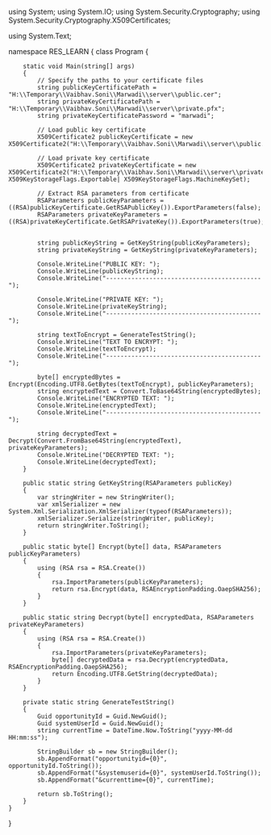 using System;
using System.IO;
using System.Security.Cryptography;
using System.Security.Cryptography.X509Certificates;

using System.Text;

namespace RES_LEARN 
{
    class Program
    {

        static void Main(string[] args)
        {
            // Specify the paths to your certificate files
            string publicKeyCertificatePath = "H:\\Temporary\\Vaibhav.Soni\\Marwadi\\server\\public.cer";
            string privateKeyCertificatePath = "H:\\Temporary\\Vaibhav.Soni\\Marwadi\\server\\private.pfx";
            string privateKeyCertificatePassword = "marwadi";

            // Load public key certificate
            X509Certificate2 publicKeyCertificate = new X509Certificate2("H:\\Temporary\\Vaibhav.Soni\\Marwadi\\server\\public.cer");

            // Load private key certificate
            X509Certificate2 privateKeyCertificate = new X509Certificate2("H:\\Temporary\\Vaibhav.Soni\\Marwadi\\server\\private.pfx","test@123", X509KeyStorageFlags.Exportable| X509KeyStorageFlags.MachineKeySet);

            // Extract RSA parameters from certificate
            RSAParameters publicKeyParameters = ((RSA)publicKeyCertificate.GetRSAPublicKey()).ExportParameters(false);
            RSAParameters privateKeyParameters = ((RSA)privateKeyCertificate.GetRSAPrivateKey()).ExportParameters(true);


            string publicKeyString = GetKeyString(publicKeyParameters);
            string privateKeyString = GetKeyString(privateKeyParameters);

            Console.WriteLine("PUBLIC KEY: ");
            Console.WriteLine(publicKeyString);
            Console.WriteLine("-------------------------------------------");

            Console.WriteLine("PRIVATE KEY: ");
            Console.WriteLine(privateKeyString);
            Console.WriteLine("-------------------------------------------");

            string textToEncrypt = GenerateTestString();
            Console.WriteLine("TEXT TO ENCRYPT: ");
            Console.WriteLine(textToEncrypt);
            Console.WriteLine("-------------------------------------------");

            byte[] encryptedBytes = Encrypt(Encoding.UTF8.GetBytes(textToEncrypt), publicKeyParameters);
            string encryptedText = Convert.ToBase64String(encryptedBytes);
            Console.WriteLine("ENCRYPTED TEXT: ");
            Console.WriteLine(encryptedText);
            Console.WriteLine("-------------------------------------------");

            string decryptedText = Decrypt(Convert.FromBase64String(encryptedText), privateKeyParameters);
            Console.WriteLine("DECRYPTED TEXT: ");
            Console.WriteLine(decryptedText);
        }

        public static string GetKeyString(RSAParameters publicKey)
        {
            var stringWriter = new StringWriter();
            var xmlSerializer = new System.Xml.Serialization.XmlSerializer(typeof(RSAParameters));
            xmlSerializer.Serialize(stringWriter, publicKey);
            return stringWriter.ToString();
        }

        public static byte[] Encrypt(byte[] data, RSAParameters publicKeyParameters)
        {
            using (RSA rsa = RSA.Create())
            {
                rsa.ImportParameters(publicKeyParameters);
                return rsa.Encrypt(data, RSAEncryptionPadding.OaepSHA256);
            }
        }

        public static string Decrypt(byte[] encryptedData, RSAParameters privateKeyParameters)
        {
            using (RSA rsa = RSA.Create())
            {
                rsa.ImportParameters(privateKeyParameters);
                byte[] decryptedData = rsa.Decrypt(encryptedData, RSAEncryptionPadding.OaepSHA256);
                return Encoding.UTF8.GetString(decryptedData);
            }
        }

        private static string GenerateTestString()
        {
            Guid opportunityId = Guid.NewGuid();
            Guid systemUserId = Guid.NewGuid();
            string currentTime = DateTime.Now.ToString("yyyy-MM-dd HH:mm:ss");

            StringBuilder sb = new StringBuilder();
            sb.AppendFormat("opportunityid={0}", opportunityId.ToString());
            sb.AppendFormat("&systemuserid={0}", systemUserId.ToString());
            sb.AppendFormat("&currenttime={0}", currentTime);

            return sb.ToString();
        }
    }

}

